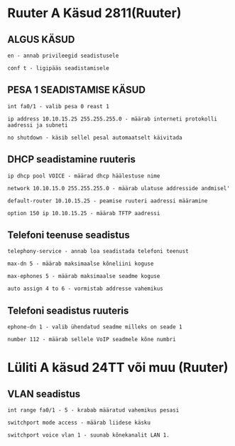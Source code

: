 # Ruuter A Käsud 2811(Ruuter)

## ALGUS KÄSUD

``
en - annab privileegid seadistusele
``

``
conf t - ligipääs seadistamisele
``

## PESA 1 SEADISTAMISE KÄSUD

``
int fa0/1 - valib pesa 0 reast 1
``

``
ip address 10.10.15.25 255.255.255.0 - määrab interneti protokolli aadressi ja subneti
``

``
no shutdown - käsib sellel pesal automaatselt käivitada
``


## DHCP seadistamine ruuteris 
``
ip dhcp pool VOICE - määrad dhcp häälestuse nime
``

``
network 10.10.15.0 255.255.255.0 - määrab ulatuse addresside andmisel'
``

``
default-router 10.10.15.25 - peamise ruuteri aadressi määramine
``

``
option 150 ip 10.10.15.25 - määrab TFTP aadressi
``



## Telefoni teenuse seadistus 

``
telephony-service - annab loa seadistada telefoni teenust
``

``
max-dn 5 - määrab maksimaalse kõneliini koguse
``

``
max-ephones 5 - määrab maksimaalse seadme koguse
``

``
auto assign 4 to 6 - vormistab addresse vahemikus
``

## Telefoni seadistus ruuteris

``
ephone-dn 1 - valib ühendatud seadme milleks on seade 1
``

``
number 112 - määrab sellele VoIP seadmele kõne numbri
``


# Lüliti A käsud 24TT või muu (Ruuter)


##  VLAN seadistus

``
int range fa0/1 - 5 - krabab määratud vahemikus pesasi
``

``
switchport mode access - määrab liidese käsku
``

``
switchport voice vlan 1 - suunab kõnekanalit LAN 1.
``






 








 
